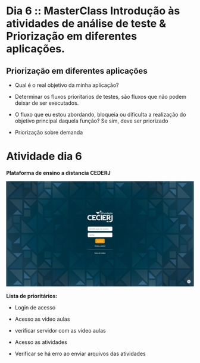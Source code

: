 # Dia 6 :: MasterClass Introdução às atividades de análise de teste & Priorização em diferentes aplicações.


## Priorização em diferentes aplicações

- Qual é o real objetivo da minha aplicação?

- Determinar os fluxos prioritarios de testes, são fluxos que não podem deixar de ser executados.

- O fluxo que eu estou abordando, bloqueia ou dificulta a realização do objetivo principal daquela função? Se sim, deve ser priorizado

- Priorização sobre demanda


# Atividade dia 6


**Plataforma de ensino a distancia CEDERJ**

![alt text](../Images/image.png)


**Lista de prioritários:**

- Login de acesso

- Acesso as vídeo aulas

- verificar servidor com as video aulas

- Acesso as atividades

- Verificar se há erro ao enviar arquivos das atividades